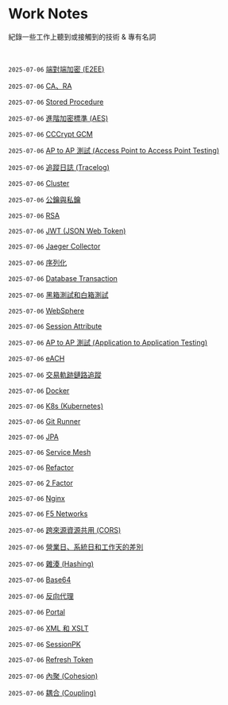 # Work Notes

紀錄一些工作上聽到或接觸到的技術 & 專有名詞

<br />

`2025-07-06` [端對端加密 (E2EE)](https://github.com/Charmying/Notes-Work/issues/1)  

`2025-07-06` [CA、RA](https://github.com/Charmying/Notes-Work/issues/2)  

`2025-07-06` [Stored Procedure](https://github.com/Charmying/Notes-Work/issues/3)  

`2025-07-06` [進階加密標準 (AES)](https://github.com/Charmying/Notes-Work/issues/4)  

`2025-07-06` [CCCrypt GCM](https://github.com/Charmying/Notes-Work/issues/5)  

`2025-07-06` [AP to AP 測試 (Access Point to Access Point Testing)](https://github.com/Charmying/Notes-Work/issues/6)  

`2025-07-06` [追蹤日誌 (Tracelog)](https://github.com/Charmying/Notes-Work/issues/7)  

`2025-07-06` [Cluster](https://github.com/Charmying/Notes-Work/issues/8)  

`2025-07-06` [公鑰與私鑰](https://github.com/Charmying/Notes-Work/issues/9)  

`2025-07-06` [RSA](https://github.com/Charmying/Notes-Work/issues/10)  

`2025-07-06` [JWT (JSON Web Token)](https://github.com/Charmying/Notes-Work/issues/11)  

`2025-07-06` [Jaeger Collector](https://github.com/Charmying/Notes-Work/issues/12)  

`2025-07-06` [序列化](https://github.com/Charmying/Notes-Work/issues/13)  

`2025-07-06` [Database Transaction](https://github.com/Charmying/Notes-Work/issues/14)  

`2025-07-06` [黑箱測試和白箱測試](https://github.com/Charmying/Notes-Work/issues/15)  

`2025-07-06` [WebSphere](https://github.com/Charmying/Notes-Work/issues/16)  

`2025-07-06` [Session Attribute](https://github.com/Charmying/Notes-Work/issues/17)  

`2025-07-06` [AP to AP 測試 (Application to Application Testing)](https://github.com/Charmying/Notes-Work/issues/18)  

`2025-07-06` [eACH](https://github.com/Charmying/Notes-Work/issues/19)  

`2025-07-06` [交易軌跡鏈路追蹤](https://github.com/Charmying/Notes-Work/issues/20)  

`2025-07-06` [Docker](https://github.com/Charmying/Notes-Work/issues/21)  

`2025-07-06` [K8s (Kubernetes)](https://github.com/Charmying/Notes-Work/issues/22)  

`2025-07-06` [Git Runner](https://github.com/Charmying/Notes-Work/issues/23)  

`2025-07-06` [JPA](https://github.com/Charmying/Notes-Work/issues/24)  

`2025-07-06` [Service Mesh](https://github.com/Charmying/Notes-Work/issues/25)  

`2025-07-06` [Refactor](https://github.com/Charmying/Notes-Work/issues/26)  

`2025-07-06` [2 Factor](https://github.com/Charmying/Notes-Work/issues/27)  

`2025-07-06` [Nginx](https://github.com/Charmying/Notes-Work/issues/28)  

`2025-07-06` [F5 Networks](https://github.com/Charmying/Notes-Work/issues/29)  

`2025-07-06` [跨來源資源共用 (CORS)](https://github.com/Charmying/Notes-Work/issues/30)  

`2025-07-06` [營業日、系統日和工作天的差別](https://github.com/Charmying/Notes-Work/issues/31)  

`2025-07-06` [雜湊 (Hashing)](https://github.com/Charmying/Notes-Work/issues/32)  

`2025-07-06` [Base64](https://github.com/Charmying/Notes-Work/issues/33)  

`2025-07-06` [反向代理](https://github.com/Charmying/Notes-Work/issues/34)  

`2025-07-06` [Portal](https://github.com/Charmying/Notes-Work/issues/35)  

`2025-07-06` [XML 和 XSLT](https://github.com/Charmying/Notes-Work/issues/36)  

`2025-07-06` [SessionPK](https://github.com/Charmying/Notes-Work/issues/37)  

`2025-07-06` [Refresh Token](https://github.com/Charmying/Notes-Work/issues/38)  

`2025-07-06` [內聚 (Cohesion)](https://github.com/Charmying/Notes-Work/issues/39)  

`2025-07-06` [耦合 (Coupling)](https://github.com/Charmying/Notes-Work/issues/40)  
